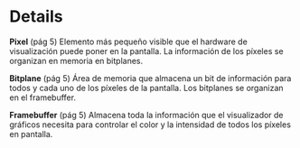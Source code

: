 # Details #

**Pixel** (pág 5)
Elemento más pequeño visible que el hardware de visualización puede poner en la pantalla. La información de los píxeles se organizan en memoria en bitplanes.

**Bitplane** (pág 5)
Área de memoria que almacena un bit de información para todos y cada uno de los píxeles de la pantalla. Los bitplanes se organizan en el framebuffer.

**Framebuffer** (pág 5)
Almacena toda la información que el visualizador de gráficos necesita para controlar el color y la intensidad de todos los píxeles en pantalla.